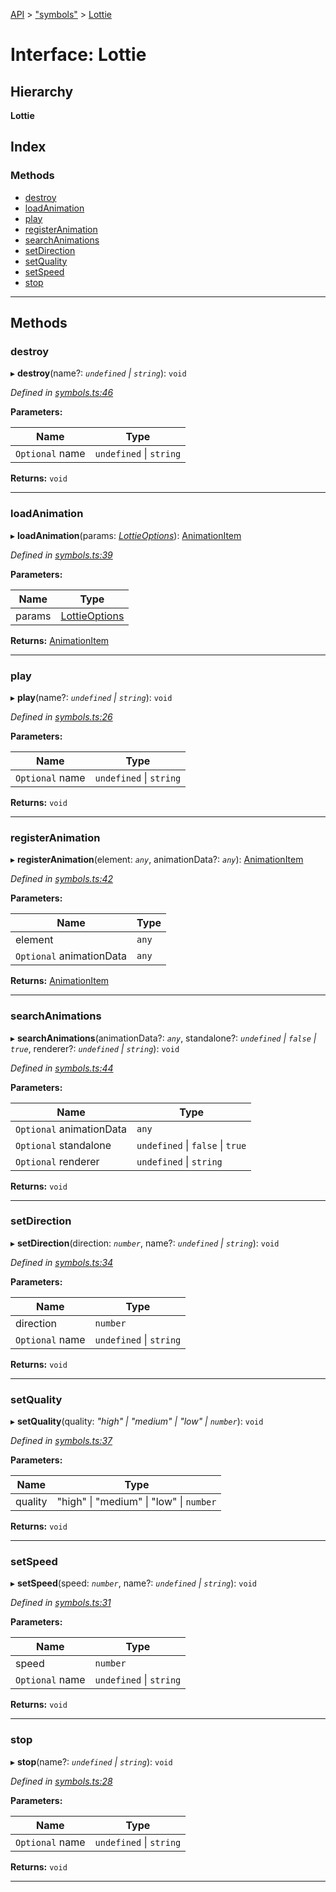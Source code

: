 [API](../README.md) > ["symbols"](../modules/_symbols_.md) > [Lottie](../interfaces/_symbols_.lottie.md)

# Interface: Lottie

## Hierarchy

**Lottie**

## Index

### Methods

* [destroy](_symbols_.lottie.md#destroy)
* [loadAnimation](_symbols_.lottie.md#loadanimation)
* [play](_symbols_.lottie.md#play)
* [registerAnimation](_symbols_.lottie.md#registeranimation)
* [searchAnimations](_symbols_.lottie.md#searchanimations)
* [setDirection](_symbols_.lottie.md#setdirection)
* [setQuality](_symbols_.lottie.md#setquality)
* [setSpeed](_symbols_.lottie.md#setspeed)
* [stop](_symbols_.lottie.md#stop)

---

## Methods

<a id="destroy"></a>

###  destroy

▸ **destroy**(name?: *`undefined` \| `string`*): `void`

*Defined in [symbols.ts:46](https://github.com/ngx-lottie/ngx-lottie/blob/1389b69/src/lottie/src/symbols.ts#L46)*

**Parameters:**

| Name | Type |
| ------ | ------ |
| `Optional` name | `undefined` \| `string` |

**Returns:** `void`

___
<a id="loadanimation"></a>

###  loadAnimation

▸ **loadAnimation**(params: *[LottieOptions](_symbols_.lottieoptions.md)*): [AnimationItem](_symbols_.animationitem.md)

*Defined in [symbols.ts:39](https://github.com/ngx-lottie/ngx-lottie/blob/1389b69/src/lottie/src/symbols.ts#L39)*

**Parameters:**

| Name | Type |
| ------ | ------ |
| params | [LottieOptions](_symbols_.lottieoptions.md) |

**Returns:** [AnimationItem](_symbols_.animationitem.md)

___
<a id="play"></a>

###  play

▸ **play**(name?: *`undefined` \| `string`*): `void`

*Defined in [symbols.ts:26](https://github.com/ngx-lottie/ngx-lottie/blob/1389b69/src/lottie/src/symbols.ts#L26)*

**Parameters:**

| Name | Type |
| ------ | ------ |
| `Optional` name | `undefined` \| `string` |

**Returns:** `void`

___
<a id="registeranimation"></a>

###  registerAnimation

▸ **registerAnimation**(element: *`any`*, animationData?: *`any`*): [AnimationItem](_symbols_.animationitem.md)

*Defined in [symbols.ts:42](https://github.com/ngx-lottie/ngx-lottie/blob/1389b69/src/lottie/src/symbols.ts#L42)*

**Parameters:**

| Name | Type |
| ------ | ------ |
| element | `any` |
| `Optional` animationData | `any` |

**Returns:** [AnimationItem](_symbols_.animationitem.md)

___
<a id="searchanimations"></a>

###  searchAnimations

▸ **searchAnimations**(animationData?: *`any`*, standalone?: *`undefined` \| `false` \| `true`*, renderer?: *`undefined` \| `string`*): `void`

*Defined in [symbols.ts:44](https://github.com/ngx-lottie/ngx-lottie/blob/1389b69/src/lottie/src/symbols.ts#L44)*

**Parameters:**

| Name | Type |
| ------ | ------ |
| `Optional` animationData | `any` |
| `Optional` standalone | `undefined` \| `false` \| `true` |
| `Optional` renderer | `undefined` \| `string` |

**Returns:** `void`

___
<a id="setdirection"></a>

###  setDirection

▸ **setDirection**(direction: *`number`*, name?: *`undefined` \| `string`*): `void`

*Defined in [symbols.ts:34](https://github.com/ngx-lottie/ngx-lottie/blob/1389b69/src/lottie/src/symbols.ts#L34)*

**Parameters:**

| Name | Type |
| ------ | ------ |
| direction | `number` |
| `Optional` name | `undefined` \| `string` |

**Returns:** `void`

___
<a id="setquality"></a>

###  setQuality

▸ **setQuality**(quality: *"high" \| "medium" \| "low" \| `number`*): `void`

*Defined in [symbols.ts:37](https://github.com/ngx-lottie/ngx-lottie/blob/1389b69/src/lottie/src/symbols.ts#L37)*

**Parameters:**

| Name | Type |
| ------ | ------ |
| quality | "high" \| "medium" \| "low" \| `number` |

**Returns:** `void`

___
<a id="setspeed"></a>

###  setSpeed

▸ **setSpeed**(speed: *`number`*, name?: *`undefined` \| `string`*): `void`

*Defined in [symbols.ts:31](https://github.com/ngx-lottie/ngx-lottie/blob/1389b69/src/lottie/src/symbols.ts#L31)*

**Parameters:**

| Name | Type |
| ------ | ------ |
| speed | `number` |
| `Optional` name | `undefined` \| `string` |

**Returns:** `void`

___
<a id="stop"></a>

###  stop

▸ **stop**(name?: *`undefined` \| `string`*): `void`

*Defined in [symbols.ts:28](https://github.com/ngx-lottie/ngx-lottie/blob/1389b69/src/lottie/src/symbols.ts#L28)*

**Parameters:**

| Name | Type |
| ------ | ------ |
| `Optional` name | `undefined` \| `string` |

**Returns:** `void`

___

